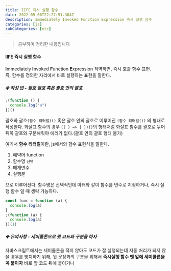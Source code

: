 ```yaml
---
title: IIFE 즉시 실행 함수
date: 2022-05-06T22:27:51.304Z
description: Immediately Invoked Function Expression 즉시 실행 함수
categories: [js]
subCategories: [etc]
---
```


> 공부하며 정리한 내용입니다

#### IIFE 즉시 실행 함수

**I**mmediately **I**nvoked **F**unction **E**xpression
직역하면, 즉시 호출 함수 표현.
<br>즉, 함수를 정의한 자리에서 바로 실행하는 표현을 말한다.

##### ✤ 작성 법 - 괄호 괄호 혹은 괄호 안의 괄호

```jsx
;(function () {
  console.log("a")
})()
```

괄호와 괄호`(함수 리터럴)()` 혹은 괄호 안의 괄호로 이루어진 `(함수 리터럴())` 의 형태로 작성한다. 화살표 함수의 경우 `(( ) => { })()`의 형태처럼 화살표 함수를 괄호로 묶어 뒤쪽 괄호와 구분해줘야 에러가 없다.(괄호 안의 괄호 형태 불가)

여기서 **함수 리터럴**이란, js에서의 함수 표현식을 말한다.

1. 예약어 function
2. 함수명 `선택`
3. 매개변수
4. 실행문

으로 이루어진다. 함수명은 선택적인데 아래와 같이 함수를 변수로 지정하거나, 즉시 실행 함수 일 때 생략 가능하다.

```jsx
const func = function (a) {
  console.log(a)
}
;(function (a) {
  console.log(a)
})(1)
```

##### ✤ 유의사항 - 세미콜론으로 윗 코드와 구분을 하자

자바스크립트에서는 세미콜론을 적지 않아도 코드가 잘 실행되는데 자동 처리가 되지 않을 경우를 방지하기 위해, 윗 문장과의 구분을 위해서 **즉시실행 함수 맨 앞에 세미콜론을 꼭 붙이자** <span class="light">바로 앞 코드 뒤에 붙이거나</span>
